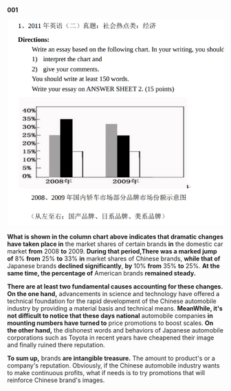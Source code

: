 **001**

![2011-write](/assets/img/write-2011.png)

**What is shown in the column chart above indicates that dramatic changes have taken place in** the market shares of certain brands **in** the domestic car market **from** 2008 **to** 2009.
**During that period,There was a marked jump of** 8% **from** 25% **to** 33% **in** market shares of Chinese brands, **while that of** Japanese brands **declined significantly**, **by** 10% **from** 35% **to** 25%.
**At the same time, the percentage of** American brands **remained steady.**


**There are at least two fundamental causes accounting for these changes.**
**On the one hand,** advancements in science and technology have offered a technical foundation for the rapid development of the Chinese automobile industry by providing a material basis and technical means.
**MeanWhile, it's not difficult to notice that these days national** automobile companies **in mounting numbers have turned to** price promotions to boost scales.
**On the other hand,** the dishonest words and behaviors of Japanese automobile corporations such as Toyota in recent years have cheapened their image and finally ruined there reputation.

**To sum up,** brands **are intangible treasure.**
The amount to product's or a company's reputation.
Obviously, if the Chinese automobile industry wants to make continuous profits, what if needs is to try promotions that will reinforce Chinese brand's images.